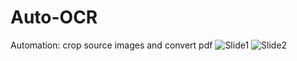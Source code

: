 # Auto-OCR
Automation: crop source images and convert pdf
![Slide1](https://github.com/user-attachments/assets/87d7ebb5-fe5a-403e-9e25-345582e0e740)
![Slide2](https://github.com/user-attachments/assets/a688edd8-0b60-400c-9a63-a7bcef60e424)
